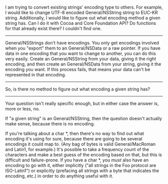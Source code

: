 I am trying to convert existing strings' encoding type to others.
For example, I would like to change UTF-8 encoded General/NSString string to EUC-KR string.
Additionally, I would like to figure out what encoding method a given string has.
Can I do it with Cocoa and Core Foundation API? Do functions for that already exist there?
I couldn't find one.

----

General/NSStrings don't have encodings. You only get encodings involved when you "export" them to an General/NSData or a raw pointer. If you have data in one encoding that you want to change to another, you can do this very easily. Create an General/NSString from your data, giving it the right encoding, and then create an General/NSData from your string, giving it the encoding you want. If this process fails, that means your data can't be represented in that encoding.

----

So, is there no method to figure out what encoding a given string has?

----

Your question isn't really specific enough, but in either case the answer is, more or less, no.

If "a given string" is an General/NSString, then the question doesn't actually make sense, because there is no encoding.

If you're talking about a     char *, then there's no way to find out what encoding it's using for sure, because there are going to be several encodings it could map to. (Any bag of bytes is valid General/MacRoman and Latin1, for example.) It's possible to take a frequency count of the characters and make a best guess of the encoding based on that, but this is difficult and failure-prone. If you have a     char *, you *must* also have an encoding to go with it, either implicitly ("all strings in the Foo protocol are ISO-Latin1") or explicitly (prefacing all strings with a byte that indicates the encoding, etc.) in order to do anything useful with it.